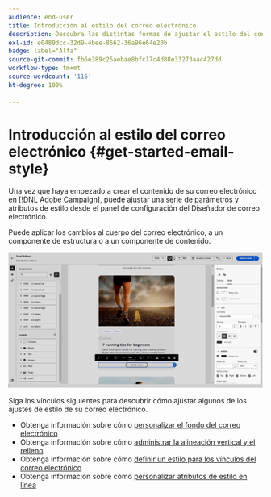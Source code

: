 ```yaml
---
audience: end-user
title: Introducción al estilo del correo electrónico
description: Descubra las distintas formas de ajustar el estilo del contenido del correo electrónico
exl-id: e0489dcc-32d9-4bee-8562-36a96e64e20b
badge: label="Alfa"
source-git-commit: fb6e389c25aebae8bfc17c4d88e33273aac427dd
workflow-type: tm+mt
source-wordcount: '116'
ht-degree: 100%

---
```


# Introducción al estilo del correo electrónico {#get-started-email-style}

Una vez que haya empezado a crear el contenido de su correo electrónico en [!DNL Adobe Campaign], puede ajustar una serie de parámetros y atributos de estilo desde el panel de configuración del Diseñador de correo electrónico.

Puede aplicar los cambios al cuerpo del correo electrónico, a un componente de estructura o a un componente de contenido.

![](assets/email_designer_content_components_settings.png)

Siga los vínculos siguientes para descubrir cómo ajustar algunos de los ajustes de estilo de su correo electrónico.

* Obtenga información sobre cómo [personalizar el fondo del correo electrónico](backgrounds.md)
* Obtenga información sobre cómo [administrar la alineación vertical y el relleno](alignment-and-padding.md)
* Obtenga información sobre cómo [definir un estilo para los vínculos del correo electrónico](styling-links.md)
* Obtenga información sobre cómo [personalizar atributos de estilo en línea](inline-styling.md)
